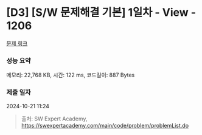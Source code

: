 # [D3] [S/W 문제해결 기본] 1일차 - View - 1206 

[문제 링크](https://swexpertacademy.com/main/code/problem/problemDetail.do?contestProbId=AV134DPqAA8CFAYh) 

### 성능 요약

메모리: 22,768 KB, 시간: 122 ms, 코드길이: 887 Bytes

### 제출 일자

2024-10-21 11:24



> 출처: SW Expert Academy, https://swexpertacademy.com/main/code/problem/problemList.do
